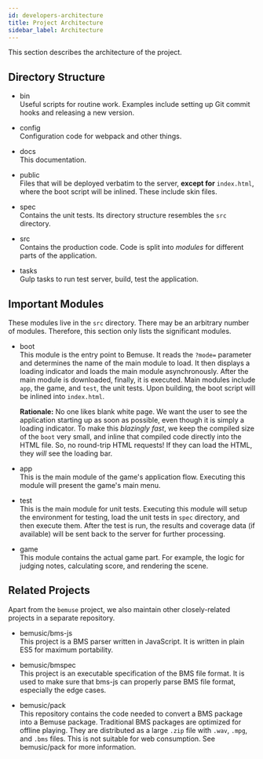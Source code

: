 ```yaml
---
id: developers-architecture
title: Project Architecture
sidebar_label: Architecture
---
```


This section describes the architecture of the project.

## Directory Structure

  - <span data-role="tree">bin</span>  
    Useful scripts for routine work. Examples include setting up Git
    commit hooks and releasing a new version.

  - <span data-role="tree">config</span>  
    Configuration code for webpack and other things.

  - <span data-role="tree">docs</span>  
    This documentation.

  - <span data-role="tree">public</span>  
    Files that will be deployed verbatim to the server, **except for**
    `index.html`, where the boot script will be inlined. These include
    skin files.

  - <span data-role="tree">spec</span>  
    Contains the unit tests. Its directory structure resembles the `src`
    directory.

  - <span data-role="tree">src</span>  
    Contains the production code. Code is split into *modules* for
    different parts of the application.

  - <span data-role="tree">tasks</span>  
    Gulp tasks to run test server, build, test the application.

## Important Modules

These modules live in the `src` directory. There may be an arbitrary
number of modules. Therefore, this section only lists the significant
modules.

  - <span data-role="module">boot</span>  
    This module is the entry point to Bemuse. It reads the `?mode=`
    parameter and determines the name of the main module to load. It
    then displays a loading indicator and loads the main module
    asynchronously. After the main module is downloaded, finally, it is
    executed. Main modules include `app`, the game, and `test`, the unit
    tests. Upon building, the boot script will be inlined into
    `index.html`.
    
    **Rationale:** No one likes blank white page. We want the user to
    see the application starting up as soon as possible, even though it
    is simply a loading indicator. To make this *blazingly fast*, we
    keep the compiled size of the `boot` very small, and inline that
    compiled code directly into the HTML file. So, no round-trip HTML
    requests\! If they can load the HTML, they *will* see the loading
    bar.

  - <span data-role="module">app</span>  
    This is the main module of the game's application flow. Executing
    this module will present the game's main menu.

  - <span data-role="module">test</span>  
    This is the main module for unit tests. Executing this module will
    setup the environment for testing, load the unit tests in `spec`
    directory, and then execute them. After the test is run, the results
    and coverage data (if available) will be sent back to the server for
    further processing.

  - <span data-role="module">game</span>  
    This module contains the actual game part. For example, the logic
    for judging notes, calculating score, and rendering the scene.

## Related Projects

Apart from the `bemuse` project, we also maintain other closely-related
projects in a separate repository.

  - <span data-role="github">bemusic/bms-js</span>  
    This project is a BMS parser written in JavaScript. It is written in
    plain ES5 for maximum portability.

  - <span data-role="github">bemusic/bmspec</span>  
    This project is an executable specification of the BMS file format.
    It is used to make sure that bms-js can properly parse BMS file
    format, especially the edge cases.

  - <span data-role="github">bemusic/pack</span>  
    This repository contains the code needed to convert a BMS package
    into a Bemuse package. Traditional BMS packages are optimized for
    offline playing. They are distributed as a large `.zip` file with
    `.wav`, `.mpg`, and `.bms` files. This is not suitable for web
    consumption. See <span data-role="github">bemusic/pack</span> for
    more information.
